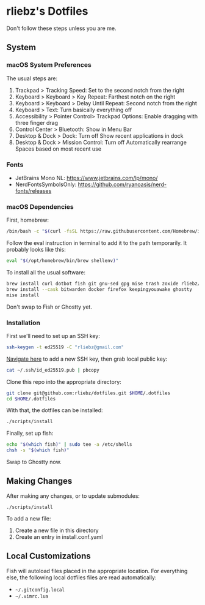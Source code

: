 # rliebz's Dotfiles

Don't follow these steps unless you are me.

## System

### macOS System Preferences

The usual steps are:

1. Trackpad > Tracking Speed: Set to the second notch from the right
1. Keyboard > Keyboard > Key Repeat: Farthest notch on the right
1. Keyboard > Keyboard > Delay Until Repeat: Second notch from the right
1. Keyboard > Text: Turn basically everything off
1. Accessibility > Pointer Control> Trackpad Options: Enable dragging with
   three finger drag
1. Control Center > Bluetooth: Show in Menu Bar
1. Desktop & Dock > Dock: Turn off Show recent applications in dock
1. Desktop & Dock > Mission Control: Turn off Automatically rearrange Spaces
   based on most recent use

### Fonts

- JetBrains Mono NL: <https://www.jetbrains.com/lp/mono/>
- NerdFontsSymbolsOnly: <https://github.com/ryanoasis/nerd-fonts/releases>

### macOS Dependencies

First, homebrew:

```bash
/bin/bash -c "$(curl -fsSL https://raw.githubusercontent.com/Homebrew/install/HEAD/install.sh)"
```

Follow the eval instruction in terminal to add it to the path temporarily. It
probably looks like this:

```bash
eval "$(/opt/homebrew/bin/brew shellenv)"
```

To install all the usual software:

```bash
brew install curl dotbot fish git gnu-sed gpg mise trash zoxide rliebz/tusk/tusk
brew install --cask bitwarden docker firefox keepingyouawake ghostty
mise install
```

Don't swap to Fish or Ghostty yet.

### Installation

First we'll need to set up an SSH key:

```bash
ssh-keygen -t ed25519 -C "rliebz@gmail.com"
```

[Navigate here][github-ssh] to add a new SSH key, then grab local public key:

```bash
cat ~/.ssh/id_ed25519.pub | pbcopy
```

Clone this repo into the appropriate directory:

```bash
git clone git@github.com:rliebz/dotfiles.git $HOME/.dotfiles
cd $HOME/.dotfiles
```

With that, the dotfiles can be installed:

```bash
./scripts/install
```

Finally, set up fish:

```bash
echo "$(which fish)" | sudo tee -a /etc/shells
chsh -s "$(which fish)"
```

Swap to Ghostty now.

## Making Changes

After making any changes, or to update submodules:

```fish
./scripts/install
```

To add a new file:

1. Create a new file in this directory
1. Create an entry in install.conf.yaml

## Local Customizations

Fish will autoload files placed in the appropriate location. For everything
else, the following local dotfiles files are read automatically:

- `~/.gitconfig.local`
- `~/.vimrc.lua`

[github-ssh]: https://github.com/settings/ssh/new
